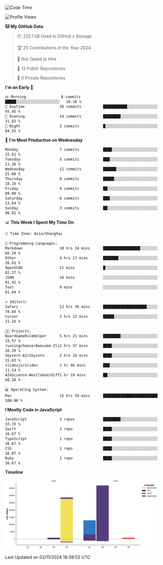 <!--
**PascalDai/PascalDai** is a ✨ _special_ ✨ repository because its `README.md` (this file) appears on your GitHub profile.

Here are some ideas to get you started:

- 🔭 I’m currently working on ...
- 🌱 I’m currently learning ...
- 👯 I’m looking to collaborate on ...
- 🤔 I’m looking for help with ...
- 💬 Ask me about ...
- 📫 How to reach me: ...
- 😄 Pronouns: ...
- ⚡ Fun fact: ...
-->

<!--START_SECTION:waka-->
![Code Time](http://img.shields.io/badge/Code%20Time-636%20hrs%2046%20mins-blue)

![Profile Views](http://img.shields.io/badge/Profile%20Views-1-blue)

**🐱 My GitHub Data** 

> 📦 225.1 kB Used in GitHub's Storage 
 > 
> 🏆 25 Contributions in the Year 2024
 > 
> 🚫 Not Opted to Hire
 > 
> 📜 13 Public Repositories 
 > 
> 🔑 0 Private Repositories 
 > 
**I'm an Early 🐤** 

```text
🌞 Morning                8 commits           █████░░░░░░░░░░░░░░░░░░░░   18.18 % 
🌆 Daytime                20 commits          ███████████░░░░░░░░░░░░░░   45.45 % 
🌃 Evening                14 commits          ████████░░░░░░░░░░░░░░░░░   31.82 % 
🌙 Night                  2 commits           █░░░░░░░░░░░░░░░░░░░░░░░░   04.55 % 
```
📅 **I'm Most Productive on Wednesday** 

```text
Monday                   7 commits           ████░░░░░░░░░░░░░░░░░░░░░   15.91 % 
Tuesday                  5 commits           ███░░░░░░░░░░░░░░░░░░░░░░   11.36 % 
Wednesday                11 commits          ██████░░░░░░░░░░░░░░░░░░░   25.00 % 
Thursday                 8 commits           █████░░░░░░░░░░░░░░░░░░░░   18.18 % 
Friday                   4 commits           ██░░░░░░░░░░░░░░░░░░░░░░░   09.09 % 
Saturday                 6 commits           ███░░░░░░░░░░░░░░░░░░░░░░   13.64 % 
Sunday                   3 commits           ██░░░░░░░░░░░░░░░░░░░░░░░   06.82 % 
```


📊 **This Week I Spent My Time On** 

```text
🕑︎ Time Zone: Asia/Shanghai

💬 Programming Languages: 
Markdown                 10 hrs 34 mins      █████████████████░░░░░░░░   66.20 % 
Other                    4 hrs 17 mins       ███████░░░░░░░░░░░░░░░░░░   26.81 % 
OpenSCAD                 21 mins             █░░░░░░░░░░░░░░░░░░░░░░░░   02.27 % 
JSON                     18 mins             ░░░░░░░░░░░░░░░░░░░░░░░░░   01.92 % 
Text                     9 mins              ░░░░░░░░░░░░░░░░░░░░░░░░░   01.04 % 

🔥 Editors: 
Safari                   12 hrs 36 mins      ████████████████████░░░░░   78.84 % 
Cursor                   3 hrs 22 mins       █████░░░░░░░░░░░░░░░░░░░░   21.16 % 

🐱‍💻 Projects: 
BoardGameRuleHelper      5 hrs 21 mins       ████████░░░░░░░░░░░░░░░░░   33.57 % 
runningcheese/Awesome-Zli2 hrs 37 mins       ████░░░░░░░░░░░░░░░░░░░░░   16.39 % 
Skyvern-AI/Skyvern       2 hrs 24 mins       ████░░░░░░░░░░░░░░░░░░░░░   15.03 % 
slidevjs/slidev          1 hr 46 mins        ███░░░░░░░░░░░░░░░░░░░░░░   11.14 % 
AI4Science-WestlakeU/diff1 hr 19 mins        ██░░░░░░░░░░░░░░░░░░░░░░░   08.28 % 

💻 Operating System: 
Mac                      15 hrs 59 mins      █████████████████████████   100.00 % 
```

**I Mostly Code in JavaScript** 

```text
JavaScript               2 repos             ████████░░░░░░░░░░░░░░░░░   33.33 % 
Swift                    1 repo              ████░░░░░░░░░░░░░░░░░░░░░   16.67 % 
TypeScript               1 repo              ████░░░░░░░░░░░░░░░░░░░░░   16.67 % 
CSS                      1 repo              ████░░░░░░░░░░░░░░░░░░░░░   16.67 % 
Ruby                     1 repo              ████░░░░░░░░░░░░░░░░░░░░░   16.67 % 
```



**Timeline**

![Lines of Code chart](https://raw.githubusercontent.com/PascalDai/PascalDai/main/assets/bar_graph.png)


 Last Updated on 02/11/2024 18:38:52 UTC
<!--END_SECTION:waka-->
